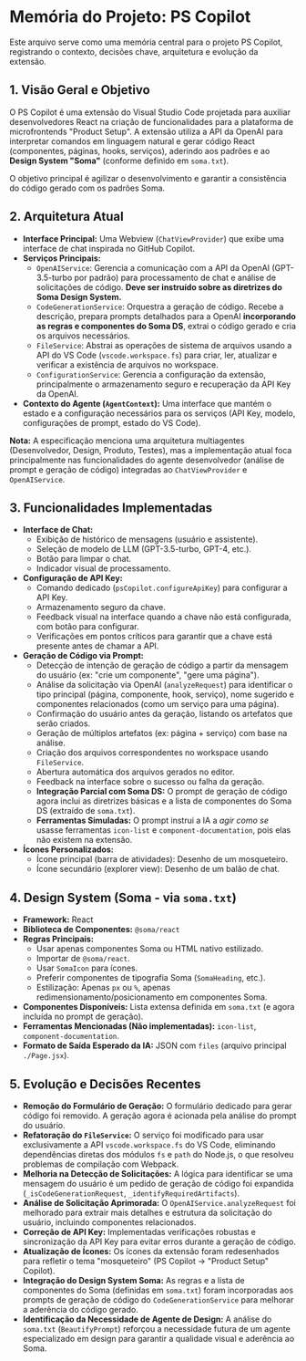 # Memória do Projeto: PS Copilot

Este arquivo serve como uma memória central para o projeto PS Copilot, registrando o contexto, decisões chave, arquitetura e evolução da extensão.

## 1. Visão Geral e Objetivo

O PS Copilot é uma extensão do Visual Studio Code projetada para auxiliar desenvolvedores React na criação de funcionalidades para a plataforma de microfrontends "Product Setup". A extensão utiliza a API da OpenAI para interpretar comandos em linguagem natural e gerar código React (componentes, páginas, hooks, serviços), aderindo aos padrões e ao **Design System "Soma"** (conforme definido em `soma.txt`).

O objetivo principal é agilizar o desenvolvimento e garantir a consistência do código gerado com os padrões Soma.

## 2. Arquitetura Atual

- **Interface Principal:** Uma Webview (`ChatViewProvider`) que exibe uma interface de chat inspirada no GitHub Copilot.
- **Serviços Principais:**
  - `OpenAIService`: Gerencia a comunicação com a API da OpenAI (GPT-3.5-turbo por padrão) para processamento de chat e análise de solicitações de código. **Deve ser instruído sobre as diretrizes do Soma Design System.**
  - `CodeGenerationService`: Orquestra a geração de código. Recebe a descrição, prepara prompts detalhados para a OpenAI **incorporando as regras e componentes do Soma DS**, extrai o código gerado e cria os arquivos necessários.
  - `FileService`: Abstrai as operações de sistema de arquivos usando a API do VS Code (`vscode.workspace.fs`) para criar, ler, atualizar e verificar a existência de arquivos no workspace.
  - `ConfigurationService`: Gerencia a configuração da extensão, principalmente o armazenamento seguro e recuperação da API Key da OpenAI.
- **Contexto do Agente (`AgentContext`):** Uma interface que mantém o estado e a configuração necessários para os serviços (API Key, modelo, configurações de prompt, estado do VS Code).

**Nota:** A especificação menciona uma arquitetura multiagentes (Desenvolvedor, Design, Produto, Testes), mas a implementação atual foca principalmente nas funcionalidades do agente desenvolvedor (análise de prompt e geração de código) integradas ao `ChatViewProvider` e `OpenAIService`.

## 3. Funcionalidades Implementadas

- **Interface de Chat:**
  - Exibição de histórico de mensagens (usuário e assistente).
  - Seleção de modelo de LLM (GPT-3.5-turbo, GPT-4, etc.).
  - Botão para limpar o chat.
  - Indicador visual de processamento.
- **Configuração de API Key:**
  - Comando dedicado (`psCopilot.configureApiKey`) para configurar a API Key.
  - Armazenamento seguro da chave.
  - Feedback visual na interface quando a chave não está configurada, com botão para configurar.
  - Verificações em pontos críticos para garantir que a chave está presente antes de chamar a API.
- **Geração de Código via Prompt:**
  - Detecção de intenção de geração de código a partir da mensagem do usuário (ex: "crie um componente", "gere uma página").
  - Análise da solicitação via OpenAI (`analyzeRequest`) para identificar o tipo principal (página, componente, hook, serviço), nome sugerido e componentes relacionados (como um serviço para uma página).
  - Confirmação do usuário antes da geração, listando os artefatos que serão criados.
  - Geração de múltiplos artefatos (ex: página + serviço) com base na análise.
  - Criação dos arquivos correspondentes no workspace usando `FileService`.
  - Abertura automática dos arquivos gerados no editor.
  - Feedback na interface sobre o sucesso ou falha da geração.
  - **Integração Parcial com Soma DS:** O prompt de geração de código agora inclui as diretrizes básicas e a lista de componentes do Soma DS (extraído de `soma.txt`).
  - **Ferramentas Simuladas:** O prompt instrui a IA a _agir como se_ usasse ferramentas `icon-list` e `component-documentation`, pois elas não existem na extensão.
- **Ícones Personalizados:**
  - Ícone principal (barra de atividades): Desenho de um mosqueteiro.
  - Ícone secundário (explorer view): Desenho de um balão de chat.

## 4. Design System (Soma - via `soma.txt`)

- **Framework:** React
- **Biblioteca de Componentes:** `@soma/react`
- **Regras Principais:**
  - Usar apenas componentes Soma ou HTML nativo estilizado.
  - Importar de `@soma/react`.
  - Usar `SomaIcon` para ícones.
  - Preferir componentes de tipografia Soma (`SomaHeading`, etc.).
  - Estilização: Apenas `px` ou `%`, apenas redimensionamento/posicionamento em componentes Soma.
- **Componentes Disponíveis:** Lista extensa definida em `soma.txt` (e agora incluída no prompt de geração).
- **Ferramentas Mencionadas (Não implementadas):** `icon-list`, `component-documentation`.
- **Formato de Saída Esperado da IA:** JSON com `files` (arquivo principal `./Page.jsx`).

## 5. Evolução e Decisões Recentes

- **Remoção do Formulário de Geração:** O formulário dedicado para gerar código foi removido. A geração agora é acionada pela análise do prompt do usuário.
- **Refatoração do `FileService`:** O serviço foi modificado para usar exclusivamente a API `vscode.workspace.fs` do VS Code, eliminando dependências diretas dos módulos `fs` e `path` do Node.js, o que resolveu problemas de compilação com Webpack.
- **Melhoria na Detecção de Solicitações:** A lógica para identificar se uma mensagem do usuário é um pedido de geração de código foi expandida (`_isCodeGenerationRequest`, `_identifyRequiredArtifacts`).
- **Análise de Solicitação Aprimorada:** O `OpenAIService.analyzeRequest` foi melhorado para extrair mais detalhes e estrutura da solicitação do usuário, incluindo componentes relacionados.
- **Correção de API Key:** Implementadas verificações robustas e sincronização da API Key para evitar erros durante a geração de código.
- **Atualização de Ícones:** Os ícones da extensão foram redesenhados para refletir o tema "mosqueteiro" (PS Copilot -> "Product Setup" Copilot).
- **Integração do Design System Soma:** As regras e a lista de componentes do Soma (definidas em `soma.txt`) foram incorporadas aos prompts de geração de código do `CodeGenerationService` para melhorar a aderência do código gerado.
- **Identificação da Necessidade de Agente de Design:** A análise do `soma.txt` (`BeautifyPrompt`) reforçou a necessidade futura de um agente especializado em design para garantir a qualidade visual e aderência ao Soma.
